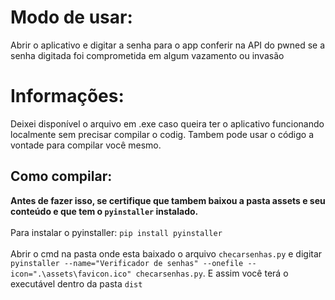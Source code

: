 # Modo de usar:

Abrir o aplicativo e digitar a senha para o app conferir na API do pwned se a senha digitada foi comprometida em algum vazamento ou invasão
<br>

# Informações:

Deixei disponível o arquivo em .exe caso queira ter o aplicativo funcionando localmente sem precisar compilar o codig. Tambem pode usar o código a vontade para compilar você mesmo.

## Como compilar:
<b>Antes de fazer isso, se certifique que tambem baixou a pasta assets e seu conteúdo e que tem o ```pyinstaller``` instalado.</b>
<br>
<br>
Para instalar o pyinstaller: ```pip install pyinstaller```
<br>
<br>
Abrir o cmd na pasta onde esta baixado o arquivo ```checarsenhas.py``` e digitar ```pyinstaller --name="Verificador de senhas" --onefile --icon=".\assets\favicon.ico" checarsenhas.py```. E assim você terá o executável dentro da pasta ```dist```
